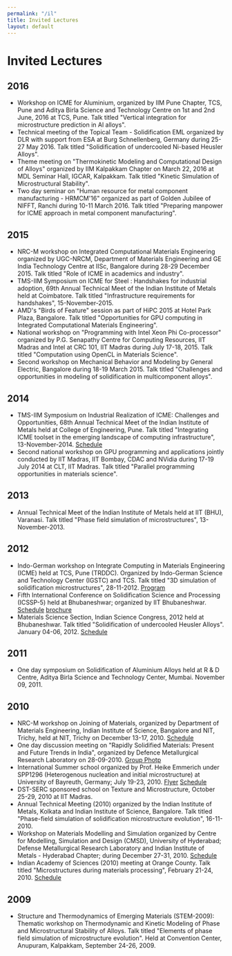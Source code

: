 ```yaml
---
permalink: "/il"
title: Invited Lectures
layout: default
---
```

# Invited Lectures
## 2016
  * Workshop on ICME for Aluminium, organized by IIM Pune Chapter, TCS, Pune and Aditya Birla Science and Technology Centre on 1st and 2nd June, 2016 at TCS, Pune. Talk titled "Vertical integration for microstructure prediction in Al alloys".
  * Technical meeting of the Topical Team - Solidification EML organized by DLR with support from ESA at Burg Schnellenberg, Germany during 25-27 May 2016. Talk titled "Solidification of undercooled Ni-based Heusler Alloys".
  * Theme meeting on "Thermokinetic Modeling and Computational Design of Alloys" organized by IIM Kalpakkam Chapter on March 22, 2016 at MDL Seminar Hall, IGCAR, Kalpakkam. Talk titled "Kinetic Simulation of Microstructural Stability". 
  * Two day seminar on "Human resource for metal component manufacturing - HRMCM'16" organized as part of Golden Jubilee of NIFFT, Ranchi during 10-11 March 2016. Talk titled "Preparing manpower for ICME approach in metal component manufacturing".

## 2015
  * NRC-M workshop on Integrated Computational Materials Engineering organized by UGC-NRCM, Department of Materials Engineering and GE India Technology Centre at IISc, Bangalore during 28-29 December 2015. Talk titled "Role of ICME in academics and industry".
  * TMS-IIM Symposium on ICME for Steel : Handshakes for industrial adoption, 69th Annual Technical Meet of the Indian Institute of Metals held at Coimbatore. Talk titled "Infrastructure requirements for handshakes", 15-November-2015.
  * AMD's "Birds of Feature" session as part of HiPC 2015 at Hotel Park Plaza, Bangalore. Talk titled "Opportunities for GPU computing in Integrated Computational Materials Engineering".
  * National workshop on "Programming with Intel Xeon Phi Co-processor" organized by P.G. Senapathy Centre for Computing Resources, IIT Madras and Intel at CRC 101, IIT Madras during July 17-18, 2015. Talk titled "Computation using OpenCL in Materials Science".
  * Second workshop on Mechanical Behavior and Modeling by General Electric, Bangalore during 18-19 March 2015. Talk titled "Challenges and opportunities in modeling of solidification in multicomponent alloys".

## 2014
  * TMS-IIM Symposium on Industrial Realization of ICME: Challenges and Opportunities, 68th Annual Technical Meet of the Indian Institute of Metals held at College of Engineering, Pune. Talk titled "Integrating ICME toolset in the emerging landscape of computing infrastructure", 13-November-2014. 
[Schedule](assets/files/symposium-programme-icme-nmd-atm-2014.pdf)
  * Second national workshop on GPU programming and applications jointly conducted by IIT Madras, IIT Bombay, CDAC and NVidia during 17-19 July 2014 at CLT, IIT Madras. Talk titled "Parallel programming opportunities in materials science".

## 2013
  * Annual Technical Meet of the Indian Institute of Metals held at IIT (BHU), Varanasi. Talk titled "Phase field simulation of microstructures", 13-November-2013.

## 2012 
  * Indo-German workshop on Integrate Computing in Materials Engineering (ICME) held at TCS, Pune (TRDDC). Organized by Indo-German Science and Technology Center (IGSTC) and TCS. Talk titled "3D simulation of solidification microstructures", 28-11-2012.
[Program](assets/files/igstc-icme-programme.pdf)
  * Fifth International Conference on Solidification Science and Processing (ICSSP-5) held at Bhubaneshwar; organized by IIT Bhubaneshwar.
[Schedule](assets/files/icssp5-technical-programme-final.doc) [brochure](assets/files/icssp5brochure.pdf)
  * Materials Science Section, Indian Science Congress, 2012 held at Bhubaneshwar. Talk titled "Solidification of undercooled Heusler Alloys". January 04-06, 2012. 
[Schedule](assets/files/isc-2012-materscience-schedule.doc)

## 2011
  * One day symposium on Solidification of Aluminium Alloys held at R & D Centre, Aditya Birla Science and Technology Center, Mumbai. November 09, 2011.

## 2010
  * NRC-M workshop on Joining of Materials, organized by Department of Materials Engineering, Indian Institute of Science, Bangalore and NIT, Trichy, held at NIT, Trichy on December 13-17, 2010. 
[Schedule](assets/files/time-tabletrichynov10.doc)
  * One day discussion meeting on "Rapidly Solidified Materials: Present and Future Trends in India", organized by Defence Metallurgical Research Laboratory on 28-09-2010. 
[Group Photp](assets/images/hyd28sep2010.jpg)
  * International Summer school organized by Prof. Heike Emmerich under SPP1296 (Heterogenous nucleation and initial microstructure) at University of Bayreuth, Germany; July 19-23, 2010.
[Flyer](assets/files/flyersummerschool2010.pdf) [Schedule](assets/files/schedulesummerschool2010.pdf)
  * DST-SERC sponsored school on Texture and Microstructure, October 25-29, 2010 at IIT Madras.
  * Annual Technical Meeting (2010) organized by the Indian Institute of Metals, Kolkata and Indian Institute of Science, Bangalore. Talk titled "Phase-field simulation of solidification microstructure evolution", 16-11-2010.
  * Workshop on Materials Modelling and Simulation organized by Centre for Modelling, Simulation and Design (CMSD), University of Hyderabad; Defense Metallurgical Research Laboratory and Indian Institute of Metals - Hyderabad Chapter; during December 27-31, 2010.
[Schedule](assets/files/program-schedule-mms.pdf)
  * Indian Academy of Sciences (2010) meeting at Orange County. Talk titled "Microstructures during materials processing", February 21-24, 2010. 
[Schedule](assets/files/coorgconf11thfebn.doc)

## 2009
  * Structure and Thermodynamics of Emerging Materials (STEM-2009): Thematic workshop on Thermodynamic and Kinetic Modeling of Phase and Microstructural Stability of Alloys. Talk titled "Elements of phase field simulation of microstructure evolution". Held at Convention Center, Anupuram, Kalpakkam, September 24-26, 2009.

